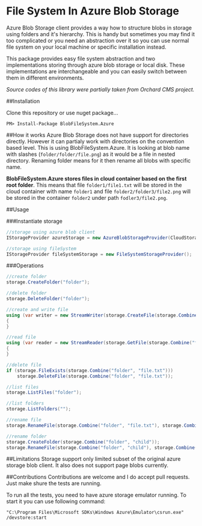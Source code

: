 File System In Azure Blob Storage
===================

Azure Blob Storage client provides a way how to structure blobs in storage using folders and it's hierarchy. This is handy but sometimes you may find it too complicated or you need an abstraction over it so you can use normal file system on your local machine or specific installation instead. 

This package provides easy file system abstraction and two implementations storing through azure blob storage or local disk. These implementations are interchangeable and you can easily switch between them in different environments.

*Source codes of this library were partially taken from Orchard CMS project.*

##Installation

Clone this repository or use nuget package...
```
PM> Install-Package BlobFileSystem.Azure
```

##How it works
Azure Blob Storage does not have support for directories directly. However it can partialy work with directories on the convention based level. This is using BlobFileSystem.Azure. It is looking at blob name with slashes (`folder/folder/file.png`) as it would be a file in nested directory. Renaming folder means for it then rename all blobs with specific name.

**BlobFileSystem.Azure stores files in cloud container based on the first root folder**. This means that file `folder1/file1.txt` will be stored in the cloud container with name `folder1` and file `folder2/folder3/file2.png` will be stored in the container `folder2` under path `fodler3/file2.png`.

##Usage

###Instantiate storage
```c#
//storage using azure blob client
IStorageProvider azureStorage = new AzureBlobStorageProvider(CloudStorageAccount.DevelopmentStorageAccount);

//storage using fileSystem
IStorageProvider fileSystemStorage = new FileSystemStorageProvider();
```

###Operations
```c#
//create folder
storage.CreateFolder("folder");

//delete folder
storage.DeleteFolder("folder");

//create and write file
using (var writer = new StreamWriter(storage.CreateFile(storage.Combine("folder", "file.txt")).OpenWrite()))
{
}

//read file
using (var reader = new StreamReader(storage.GetFile(storage.Combine("folder", "file.txt")).OpenRead()))
{
}

//delete file
if (storage.FileExists(storage.Combine("folder", "file.txt")))
    storage.DeleteFile(storage.Combine("folder", "file.txt"));

//list files
storage.ListFiles("folder");

//list folders
storage.ListFolders("");

//rename file
storage.RenameFile(storage.Combine("folder", "file.txt"), storage.Combine("folder", "file2.txt"));

//rename folder
storage.CreateFolder(storage.Combine("folder", "child"));
storage.RenameFile(storage.Combine("folder", "child"), storage.Combine("folder", "child2"));
```

##Limitations
Storage support only limited subset of the original azure storage blob client. It also does not support page blobs currently.

##Contributions
Contributions are welcome and I do accept pull requests. Just make shure the tests are running.

To run all the tests, you need to have azure storage emulator running. To start it you can use following command: 
```
"C:\Program Files\Microsoft SDKs\Windows Azure\Emulator\csrun.exe" /devstore:start
```
